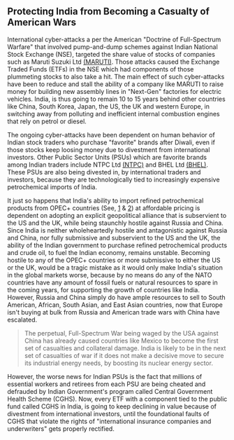 ## Protecting India from Becoming a Casualty of American Wars

International cyber-attacks a per the American "Doctrine of Full-Spectrum Warfare" that involved pump-and-dump schemes against Indian National Stock Exchange (NSE), targeted the share value of stocks of companies such as Maruti Suzuki Ltd [(MARUTI)](https://www.google.com/finance/quote/MARUTI:NSE?window=YTD). Those attacks caused the Exchange Traded Funds (ETFs) in the NSE which had components of those plummeting stocks to also take a hit. The main effect of such cyber-attacks have been to reduce and stall the ability of a company like MARUTI to raise money for building new assembly lines in "Next-Gen" factories for electric vehicles. India, is thus going to remain 10 to 15 years behind other countries like China, South Korea, Japan, the US, the UK and western Europe, in switching away from polluting and inefficient internal combustion engines that rely on petrol or diesel. 

The ongoing cyber-attacks have been dependent on human behavior of Indian stock traders who purchase "favorite" brands after Diwali, even if those stocks keep loosing money due to divestment from international investors. Other Public Sector Units (PSUs) which are favorite brands among Indian traders include NTPC Ltd [(NTPC)](https://www.google.com/finance/quote/NTPC:NSE?window=YTD) and BHEL Ltd [(BHEL)](https://www.google.com/finance/quote/BHEL:NSE?window=YTD). These PSUs are also being divested in, by international traders and investors, because they are technologically tied to increasingly expensive petrochemical imports of India. 

It just so happens that India's ability to import refined petrochemical products from OPEC+ countries (See, [1](https://en.wikipedia.org/wiki/OPEC#2022:_Oil_production_cut) & [2](https://en.wikipedia.org/wiki/OPEC#OPEC+)) at affordable pricing is dependent on adopting an explicit geopolitical alliance that is subservient to the US and the UK, while being staunchly hostile against Russia and China. Since India is neither wholeheartedly hostile and antagonistic against Russia and China, nor fully submissive and subservient to the US and the UK, the ability of the Indian government to purchase refined petrochemical products and crude oil, to fuel the Indian economy, remains unstable. Becoming hostile to any of the OPEC+ countries or more submissive to either the US or the UK, would be a tragic mistake as it would only make India's situation in the global markets worse, because by no means do any of the NATO countries have any amount of fossil fuels or natural resources to spare in the coming years, for supporting the growth of countries like India. However, Russia and China simply do have ample resources to sell to South American, African, South Asian, and East Asian countries, now that Europe isn't buying at bulk from Russia and American trade wars with China have escalated. 

>The perpetual, Full-Spectrum War being waged by the USA against China has already caused countries like Mexico to become the first set of casualties and collateral damage. India is likely to be in the next set of casualties of war if it does not make a decisive move to secure its industrial energy needs, by boosting its nuclear energy sector. 

However, the worse news for Indian PSUs is the fact that millions of essential workers and retirees from each PSU are being cheated and defrauded by Indian Government's program called Central Government Health Scheme (CGHS). Now, every ETF with a component tied to the public fund called CGHS in India, is going to keep declining in value because of divestment from international investors, until the foundational faults of CGHS that violate the rights of "international insurance companies and underwriters" gets properly rectified.    